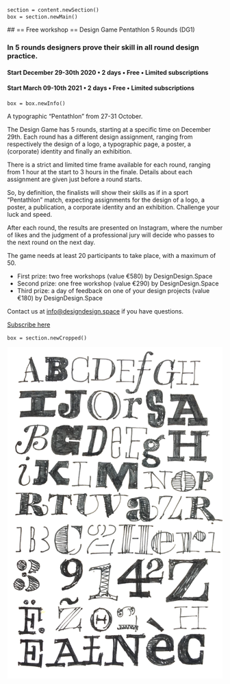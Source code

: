 

<!-- DG1 -->

~~~
section = content.newSection()
box = section.newMain()
~~~
<a name="DG1"/>
## == Free workshop == Design Game Pentathlon 5 Rounds <span class="wcode">(DG1)</span>

### In 5 rounds designers prove their skill in all round design practice.

#### Start December 29-30<span class="sup">th</span> 2020 • 2 days • Free • Limited subscriptions

#### Start March 09-10<span class="sup">th</span> 2021 • 2 days • Free • Limited subscriptions

~~~
box = box.newInfo()
~~~

A typographic “Pentathlon” from 27-31 October.

The Design Game has 5 rounds, starting at a specific time on December 29<span class="sup">th</span>.
Each round has a different design assignment, ranging from respectively the design of a logo, a typographic page, a poster, a (corporate) identity and finally an exhibition. 

There is a strict and limited time frame available for each round, ranging from 1 hour at the start to 3 hours in the finale. Details about each assignment are given just before a round starts.

So, by definition, the finalists will show their skills as if in a sport “Pentathlon” match, expecting assignments for the design of a logo, a poster, a publication, a corporate identity and an exhibition. Challenge your luck and speed.

After each round, the results are presented on Instagram, where the number of likes and the judgment of a professional jury will decide who passes to the next round on the next day. 

The game needs at least 20 participants to take place, with a maximum of 50.

* First prize: two free workshops (value €580) by DesignDesign.Space
* Second prize: one free workshop (value €290) by DesignDesign.Space
* Third prize: a day of feedback on one of your design projects (value €180) by DesignDesign.Space

Contact us at info@designdesign.space if you have questions.

<a href="https://docs.google.com/forms/d/1vLKGROUx03Sm3QGWEwuP1f7Uo1v4qQCmG1FlaxOT88A" target="external">Subscribe here</a>

~~~
box = section.newCropped()
~~~

![cover y=top](images/IMG_2848.jpg)


